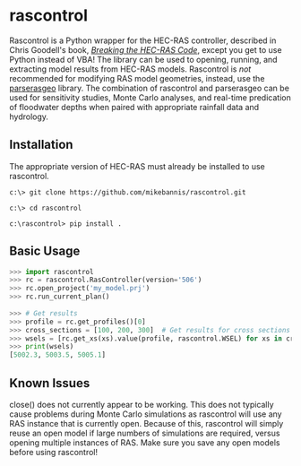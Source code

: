 # rascontrol
Rascontrol is a Python wrapper for the HEC-RAS controller, described in Chris Goodell's book, 
[*Breaking the HEC-RAS Code*](http://hecrasmodel.blogspot.com/p/book.html), except you get to use Python instead of VBA!
The library can be used to opening, running, and
extracting model results from HEC-RAS models. Rascontrol is *not* recommended for modifying RAS model geometries, instead, 
use the [parserasgeo](https://github.com/mikebannis/parserasgeo) library. The combination of rascontrol and parserasgeo can 
be used for sensitivity studies, Monte Carlo analyses, and real-time predication of floodwater depths when paired with
appropriate rainfall data and hydrology.  

## Installation
The appropriate version of HEC-RAS must already be installed to use rascontrol.

    c:\> git clone https://github.com/mikebannis/rascontrol.git
    
    c:\> cd rascontrol
    
    c:\rascontrol> pip install .

## Basic Usage
```python
>>> import rascontrol
>>> rc = rascontrol.RasController(version='506')
>>> rc.open_project('my_model.prj')
>>> rc.run_current_plan()
    
>>> # Get results
>>> profile = rc.get_profiles()[0]
>>> cross_sections = [100, 200, 300]  # Get results for cross sections 100, 200, & 300
>>> wsels = [rc.get_xs(xs).value(profile, rascontrol.WSEL) for xs in cross_sections]
>>> print(wsels)
[5002.3, 5003.5, 5005.1]
```
## Known Issues
close() does not currently appear to be working. This does not typically cause problems during Monte Carlo simulations as rascontrol 
will use any RAS instance that is currently open. Because of this, rascontrol will simply reuse an open model if large numbers 
of simulations are required, versus opening multiple instances of RAS. Make sure you save any open models 
before using rascontrol!
